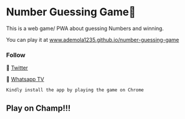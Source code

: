 # Number Guessing Game🔢
This is a web game/ PWA about guessing Numbers and winning.

You can play it at www.ademola1235.github.io/number-guessing-game

### Follow
🎯 [Twitter](https://twitter.com/abraham_html?t=05JHAeLjupAiwGD1pf4pTg&s=09)

🎯 [Whatsapp TV](www.bit.ly/Frontend_Channel)

`Kindly install the app by playing the game on Chrome`

## Play on Champ!!! 
